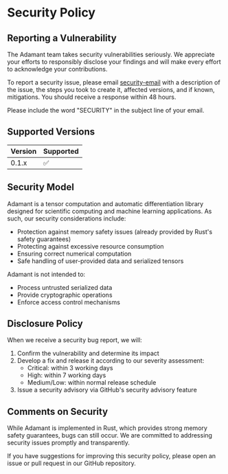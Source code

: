 # Security Policy

## Reporting a Vulnerability

The Adamant team takes security vulnerabilities seriously. We appreciate your efforts to responsibly disclose your findings and will make every effort to acknowledge your contributions.

To report a security issue, please email [security-email](mailto:dr.saad.laouadi@gmail.com) with a description of the issue, the steps you took to create it, affected versions, and if known, mitigations. You should receive a response within 48 hours.

Please include the word "SECURITY" in the subject line of your email.

## Supported Versions

| Version | Supported          |
| ------- | ------------------ |
| 0.1.x   | :white_check_mark: |

## Security Model

Adamant is a tensor computation and automatic differentiation library designed for scientific computing and machine learning applications. As such, our security considerations include:

- Protection against memory safety issues (already provided by Rust's safety guarantees)
- Protecting against excessive resource consumption
- Ensuring correct numerical computation
- Safe handling of user-provided data and serialized tensors

Adamant is not intended to:
- Process untrusted serialized data
- Provide cryptographic operations
- Enforce access control mechanisms

## Disclosure Policy

When we receive a security bug report, we will:

1. Confirm the vulnerability and determine its impact
2. Develop a fix and release it according to our severity assessment:
   - Critical: within 3 working days
   - High: within 7 working days
   - Medium/Low: within normal release schedule
3. Issue a security advisory via GitHub's security advisory feature

## Comments on Security

While Adamant is implemented in Rust, which provides strong memory safety guarantees, bugs can still occur. We are committed to addressing security issues promptly and transparently.

If you have suggestions for improving this security policy, please open an issue or pull request in our GitHub repository.
